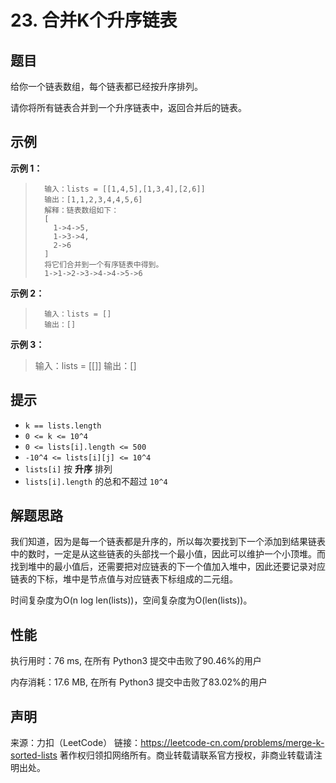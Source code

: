 # 23. 合并K个升序链表

## 题目

给你一个链表数组，每个链表都已经按升序排列。

请你将所有链表合并到一个升序链表中，返回合并后的链表。

## 示例

**示例 1：**

>       输入：lists = [[1,4,5],[1,3,4],[2,6]]
>       输出：[1,1,2,3,4,4,5,6]
>       解释：链表数组如下：
>       [
>         1->4->5,
>         1->3->4,
>         2->6
>       ]
>       将它们合并到一个有序链表中得到。
>       1->1->2->3->4->4->5->6

**示例 2：**

>       输入：lists = []
>       输出：[]

**示例 3：**

> 输入：lists = [[]]
> 输出：[]

## 提示

* `k == lists.length`
* `0 <= k <= 10^4`
* `0 <= lists[i].length <= 500`
* `-10^4 <= lists[i][j] <= 10^4`
* `lists[i]` 按 **升序** 排列
* `lists[i].length` 的总和不超过 `10^4`

## 解题思路

我们知道，因为是每一个链表都是升序的，所以每次要找到下一个添加到结果链表中的数时，一定是从这些链表的头部找一个最小值，因此可以维护一个小顶堆。而找到堆中的最小值后，还需要把对应链表的下一个值加入堆中，因此还要记录对应链表的下标，堆中是节点值与对应链表下标组成的二元组。

时间复杂度为O(n log len(lists))，空间复杂度为O(len(lists))。

## 性能

执行用时：76 ms, 在所有 Python3 提交中击败了90.46%的用户

内存消耗：17.6 MB, 在所有 Python3 提交中击败了83.02%的用户

## 声明

来源：力扣（LeetCode）
链接：https://leetcode-cn.com/problems/merge-k-sorted-lists
著作权归领扣网络所有。商业转载请联系官方授权，非商业转载请注明出处。